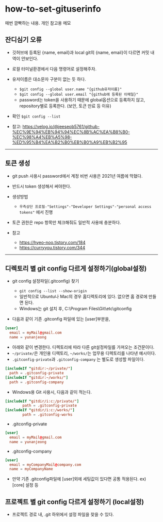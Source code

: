 # how-to-set-gituserinfo

매번 깜빡하는 내용. 개인 참고용 메모

## 잔디심기 오류

- 깃허브에 등록된 {name, email}과 local git의 {name, email}이 다르면 커밋 내역이 안보인다.
- 로컬 터미널환경에서 다음 명령어로 설정해주자.
- 유저이름은 대소문자 구분이 없는 듯 하다.
  - `$git config --global user.name "{github유저이름}"`
  - `$git config --global user.email "{github에 등록된 이메일}"`
  - password는 token을 사용하기 때문에 global옵션으로 등록하지 않고, repository별로 등록한다. (보안, 토큰 만료 등 이유)

- 확인
  `$git config --list`

- 참고: https://velog.io/@jeeseob5761/github-%EC%9E%94%EB%94%94%EC%8B%AC%EA%B8%B0-%EC%98%A4%EB%A5%98-%ED%95%B4%EA%B2%B0%EB%B0%A9%EB%B2%95

------------------------------

## 토큰 생성

- git push 사용시 password에서 계정 비번 사용은 2021년 여름에 막혔다.
- 반드시 token 생성해서 써야한다.

- 생성방법
  - `우측상단 프로필-"Settings"-"Developer Settings"-"personal access tokens"` 에서 진행
- 토큰 권한은 repo 항목만 체크해줘도 일반적 사용에 충분하다.

- 참고
  - https://hyeo-noo.tistory.com/184
  - https://curryyou.tistory.com/344

------------------------------

## 디렉토리 별 git config 다르게 설정하기(global설정)

- git config 설정파일(.gitconfig) 찾기
  - `git config --list --show-origin`
  - 일반적으로 Ubuntu나 Mac의 경우 홈디렉토리에 있다. 없으면 홈 경로에 만들면 된다.
  - Windows는 git 설치 후, C:\\Program Files\\Git\\etc\\gitconfig

- 다음과 같이 기존 .gitconfig 파일에 있는 [user]부분을,

```conf
[user]
  email = myMail@gmail.com
  name = yunanjeong
```

- 아래와 같이 변경한다. 디렉토리에 따라 다른 git설정파일를 가져오는 조건문이다.
- `~/private/`은 개인용 디렉토리, `~/works/`는 업무용 디렉토리를 나타낸 예시이다.
- `.gitconfig-private`과 `.gitconfig-company` 는 별도로 생성할 파일이다.

```conf
[includeIf "gitdir:~/private/"]
  path = .gitconfig-private
[includeIf "gitdir:~/works/"]
  path = .gitconfig-company
```

- Windows용 Git 사용시, 다음과 같이 적는다.

```conf
[includeIf "gitdir/i:c:/private/"]
        path = .gitconfig-private
[includeIf "gitdir/i:c:/works/"]
        path = .gitconfig-works
```

- .gitconfig-private

```conf
[user]
  email = myMail@gmail.com
  name = yunanjeong
```

- .gitconfig-company

```conf
[user]
  email = myCompanyMail@company.com
  name = myCompanyName
```

- 만약 기존 .gitconfig파일에 [user]외에 세팅값이 있다면 공통 적용된다. ex) [core] 설정 등

## 프로젝트 별 git config 다르게 설정하기 (local설정)

- 프로젝트 경로 내, .git 하위에서 설정 파일을 찾을 수 있다.
